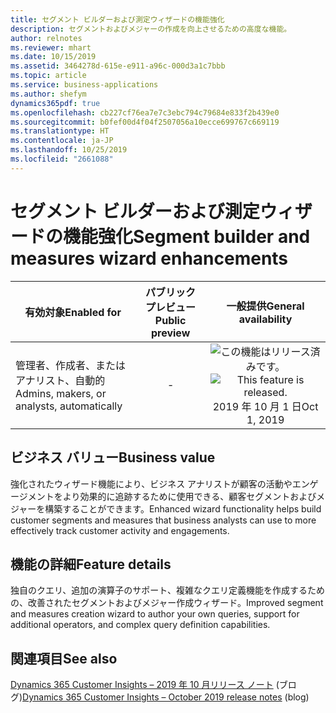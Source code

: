 ```yaml
---
title: セグメント ビルダーおよび測定ウィザードの機能強化
description: セグメントおよびメジャーの作成を向上させるための高度な機能。
author: relnotes
ms.reviewer: mhart
ms.date: 10/15/2019
ms.assetid: 3464278d-615e-e911-a96c-000d3a1c7bbb
ms.topic: article
ms.service: business-applications
ms.author: shefym
dynamics365pdf: true
ms.openlocfilehash: cb227cf76ea7e7c3ebc794c79684e833f2b439e0
ms.sourcegitcommit: b0fef00d4f04f2507056a10ecce699767c669119
ms.translationtype: HT
ms.contentlocale: ja-JP
ms.lasthandoff: 10/25/2019
ms.locfileid: "2661088"
---
```

# <a name="segment-builder-and-measures-wizard-enhancements"></a><span data-ttu-id="88d20-103">セグメント ビルダーおよび測定ウィザードの機能強化</span><span class="sxs-lookup"><span data-stu-id="88d20-103">Segment builder and measures wizard enhancements</span></span>


| <span data-ttu-id="88d20-104">有効対象</span><span class="sxs-lookup"><span data-stu-id="88d20-104">Enabled for</span></span>    |  <span data-ttu-id="88d20-105">パブリック プレビュー</span><span class="sxs-lookup"><span data-stu-id="88d20-105">Public preview</span></span> | <span data-ttu-id="88d20-106">一般提供</span><span class="sxs-lookup"><span data-stu-id="88d20-106">General availability</span></span> | 
| ---------- | :----------: |:----------: |
|<span data-ttu-id="88d20-107">管理者、作成者、またはアナリスト、自動的</span><span class="sxs-lookup"><span data-stu-id="88d20-107">Admins, makers, or analysts, automatically</span></span>|-| <span data-ttu-id="88d20-108">![この機能はリリース済みです。](/dynamics365-release-plan/media/green-checkmark.png "この機能はリリース済みです。")</span><span class="sxs-lookup"><span data-stu-id="88d20-108">![This feature is released.](/dynamics365-release-plan/media/green-checkmark.png "This feature is released.")</span></span> <span data-ttu-id="88d20-109">2019 年 10 月 1 日</span><span class="sxs-lookup"><span data-stu-id="88d20-109">Oct 1, 2019</span></span>|


## <a name="business-value"></a><span data-ttu-id="88d20-110">ビジネス バリュー</span><span class="sxs-lookup"><span data-stu-id="88d20-110">Business value</span></span>
<!-- bv start -->
<span data-ttu-id="88d20-111">強化されたウィザード機能により、ビジネス アナリストが顧客の活動やエンゲージメントをより効果的に追跡するために使用できる、顧客セグメントおよびメジャーを構築することができます。</span><span class="sxs-lookup"><span data-stu-id="88d20-111">Enhanced wizard functionality helps build customer segments and measures that business analysts can use to more effectively track customer activity and engagements.</span></span>

<!-- bv end -->



## <a name="feature-details"></a><span data-ttu-id="88d20-112">機能の詳細</span><span class="sxs-lookup"><span data-stu-id="88d20-112">Feature details</span></span>
<!--feature detail start -->
<span data-ttu-id="88d20-113">独自のクエリ、追加の演算子のサポート、複雑なクエリ定義機能を作成するための、改善されたセグメントおよびメジャー作成ウィザード。</span><span class="sxs-lookup"><span data-stu-id="88d20-113">Improved segment and measures creation wizard to author your own queries, support for additional operators, and complex query definition capabilities.</span></span>
<!--feature detail end -->










## <a name="see-also"></a><span data-ttu-id="88d20-114">関連項目</span><span class="sxs-lookup"><span data-stu-id="88d20-114">See also</span></span>

<span data-ttu-id="88d20-115">[Dynamics 365 Customer Insights – 2019 年 10 月リリース ノート](https://cloudblogs.microsoft.com/dynamics365/it/2019/10/02/dynamics-365-customer-insights-october-2019-release-notes/) (ブログ)</span><span class="sxs-lookup"><span data-stu-id="88d20-115">[Dynamics 365 Customer Insights – October 2019 release notes](https://cloudblogs.microsoft.com/dynamics365/it/2019/10/02/dynamics-365-customer-insights-october-2019-release-notes/) (blog)</span></span>
